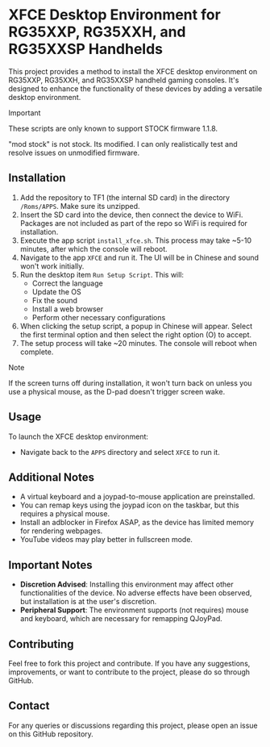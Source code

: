 # XFCE Desktop Environment for RG35XXP, RG35XXH, and RG35XXSP Handhelds

This project provides a method to install the XFCE desktop environment on RG35XXP, RG35XXH, and RG35XXSP handheld gaming consoles. It's designed to enhance the functionality of these devices by adding a versatile desktop environment.

> [!IMPORTANT]
> These scripts are only known to support STOCK firmware 1.1.8.
> 
> "mod stock" is not stock. Its modified. I can only realistically test and resolve issues on unmodified firmware.

## Installation

1. Add the repository to TF1 (the internal SD card) in the directory `/Roms/APPS`. Make sure its unzipped.
2. Insert the SD card into the device, then connect the device to WiFi. Packages are not included as part of the repo so WiFi is required for installation.
3. Execute the app script `install_xfce.sh`. This process may take ~5-10 minutes, after which the console will reboot.
4. Navigate to the app `XFCE` and run it. The UI will be in Chinese and sound won't work initially.
5. Run the desktop item `Run Setup Script`. This will:
   - Correct the language
   - Update the OS
   - Fix the sound
   - Install a web browser
   - Perform other necessary configurations
6. When clicking the setup script, a popup in Chinese will appear. Select the first terminal option and then select the right option (O) to accept.
7. The setup process will take ~20 minutes. The console will reboot when complete.

> [!NOTE]
> If the screen turns off during installation, it won't turn back on unless you use a physical mouse, as the D-pad doesn't trigger screen wake.

## Usage

To launch the XFCE desktop environment:

- Navigate back to the `APPS` directory and select `XFCE` to run it.

## Additional Notes

- A virtual keyboard and a joypad-to-mouse application are preinstalled.
- You can remap keys using the joypad icon on the taskbar, but this requires a physical mouse.
- Install an adblocker in Firefox ASAP, as the device has limited memory for rendering webpages.
- YouTube videos may play better in fullscreen mode.

## Important Notes

- **Discretion Advised**: Installing this environment may affect other functionalities of the device. No adverse effects have been observed, but installation is at the user's discretion.
- **Peripheral Support**: The environment supports (not requires) mouse and keyboard, which are necessary for remapping QJoyPad.

## Contributing

Feel free to fork this project and contribute. If you have any suggestions, improvements, or want to contribute to the project, please do so through GitHub.

## Contact

For any queries or discussions regarding this project, please open an issue on this GitHub repository.
